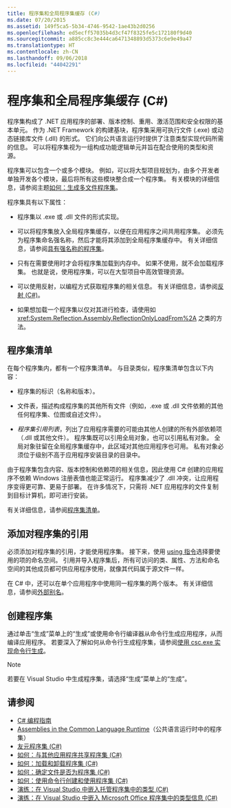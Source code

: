 ```yaml
---
title: 程序集和全局程序集缓存 (C#)
ms.date: 07/20/2015
ms.assetid: 149f5ca5-5b34-4746-9542-1ae43b2d0256
ms.openlocfilehash: ed5ecff57035b4d3cf47f8325fe5c172180f9d40
ms.sourcegitcommit: a885cc8c3e444ca6471348893d5373c6e9e49a47
ms.translationtype: HT
ms.contentlocale: zh-CN
ms.lasthandoff: 09/06/2018
ms.locfileid: "44042291"
---
```

# <a name="assemblies-and-the-global-assembly-cache-c"></a>程序集和全局程序集缓存 (C#)
程序集构成了 .NET 应用程序的部署、版本控制、重用、激活范围和安全权限的基本单元。 作为 .NET Framework 的构建基块，程序集采用可执行文件 (.exe) 或动态链接库文件 (.dll) 的形式。 它们向公共语言运行时提供了注意类型实现代码所需的信息。 可以将程序集视为一组构成功能逻辑单元并旨在配合使用的类型和资源。  
  
 程序集可以包含一个或多个模块。 例如，可以将大型项目规划为，由多个开发者单独开发各个模块，最后将所有这些模块整合成一个程序集。 有关模块的详细信息，请参阅主题[如何：生成多文件程序集](../../../../../docs/framework/app-domains/how-to-build-a-multifile-assembly.md)。  
  
 程序集具有以下属性：  
  
-   程序集以 .exe 或 .dll 文件的形式实现。  
  
-   可以将程序集放入全局程序集缓存，以便在应用程序之间共用程序集。 必须先为程序集命名强名称，然后才能将其添加到全局程序集缓存中。 有关详细信息，请参阅[具有强名称的程序集](../../../../../docs/framework/app-domains/strong-named-assemblies.md)。  
  
-   只有在需要使用时才会将程序集加载到内存中。 如果不使用，就不会加载程序集。 也就是说，使用程序集，可以在大型项目中高效管理资源。  
  
-   可以使用反射，以编程方式获取程序集的相关信息。 有关详细信息，请参阅[反射 (C#)](../../../../csharp/programming-guide/concepts/reflection.md)。  
  
-   如果想加载一个程序集以仅对其进行检查，请使用如 <xref:System.Reflection.Assembly.ReflectionOnlyLoadFrom%2A> 之类的方法。  
  
## <a name="assembly-manifest"></a>程序集清单  
 在每个程序集内，都有一个程序集清单。 与目录类似，程序集清单包含以下内容：  
  
-   程序集的标识（名称和版本）。  
  
-   文件表，描述构成程序集的其他所有文件（例如，.exe 或 .dll 文件依赖的其他任何程序集、位图或自述文件）。  
  
-   *程序集引用列表*，列出了应用程序需要的可能由其他人创建的所有外部依赖项（.dll 或其他文件）。 程序集既可以引用全局对象，也可以引用私有对象。 全局对象驻留在全局程序集缓存中，此区域对其他应用程序也可用。 私有对象必须位于级别不高于应用程序安装目录的目录中。  
  
 由于程序集包含内容、版本控制和依赖项的相关信息，因此使用 C# 创建的应用程序不依赖 Windows 注册表值也能正常运行。 程序集减少了 .dll 冲突，让应用程序变得更可靠、更易于部署。 在许多情况下，只需将 .NET 应用程序的文件复制到目标计算机，即可进行安装。  
  
 有关详细信息，请参阅[程序集清单](../../../../../docs/framework/app-domains/assembly-manifest.md)。  
  
## <a name="adding-a-reference-to-an-assembly"></a>添加对程序集的引用  
 必须添加对程序集的引用，才能使用程序集。 接下来，使用 [using 指令](../../../../csharp/language-reference/keywords/using-directive.md)选择要使用的项的命名空间。 引用并导入程序集后，所有可访问的类、属性、方法和命名空间的其他成员都可供应用程序使用，就像其代码属于源文件一样。  
  
 在 C# 中，还可以在单个应用程序中使用同一程序集的两个版本。 有关详细信息，请参阅[外部别名](../../../../csharp/language-reference/keywords/extern-alias.md)。  
  
## <a name="creating-an-assembly"></a>创建程序集  
 通过单击“生成”菜单上的“生成”或使用命令行编译器从命令行生成应用程序，从而编译应用程序。 若要深入了解如何从命令行生成程序集，请参阅[使用 csc.exe 实现命令行生成](../../../../csharp/language-reference/compiler-options/command-line-building-with-csc-exe.md)。  
  
> [!NOTE]
>  若要在 Visual Studio 中生成程序集，请选择“生成”菜单上的“生成”。  
  
## <a name="see-also"></a>请参阅

- [C# 编程指南](../../../../csharp/programming-guide/index.md)  
- [Assemblies in the Common Language Runtime](../../../../../docs/framework/app-domains/assemblies-in-the-common-language-runtime.md)（公共语言运行时中的程序集）  
- [友元程序集 (C#)](friend-assemblies.md)  
- [如何：与其他应用程序共享程序集 (C#)](how-to-share-an-assembly-with-other-applications.md)  
- [如何：加载和卸载程序集 (C#)](how-to-load-and-unload-assemblies.md)  
- [如何：确定文件是否为程序集 (C#)](how-to-determine-if-a-file-is-an-assembly.md)  
- [如何：使用命令行创建和使用程序集 (C#)](how-to-create-and-use-assemblies-using-the-command-line.md)  
- [演练：在 Visual Studio 中嵌入托管程序集中的类型 (C#)](walkthrough-embedding-types-from-managed-assemblies-in-visual-studio.md)  
- [演练：在 Visual Studio 中嵌入 Microsoft Office 程序集中的类型信息 (C#)](walkthrough-embedding-type-information-from-microsoft-office-assemblies.md)
